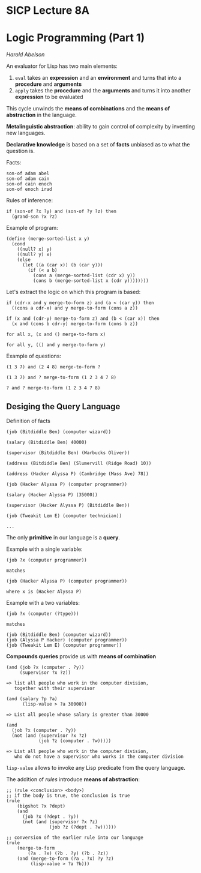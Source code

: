 # SICP Lecture 8A
# Logic Programming (Part 1)

*Harold Abelson*

An evaluator for Lisp has two main elements:

1. `eval` takes an **expression** and an **environment** and turns that into a **procedure** and **arguments**
2. `apply` takes the **procedure** and the **arguments** and turns it into another **expression** to be evaluated

This cycle unwinds the **means of combinations** and the **means of abstraction** in the language.

**Metalinguistic abstraction**: ability to gain control of complexity by inventing new languages.

**Declarative knowledge** is based on a set of **facts** unbiased as to what the question is.

Facts:

    son-of adam abel
    son-of adam cain
    son-of cain enoch
    son-of enoch irad

Rules of inference:

    if (son-of ?x ?y) and (son-of ?y ?z) then
      (grand-son ?x ?z)

Example of program:

    (define (merge-sorted-list x y)
      (cond
        ((null? x) y)
        ((null? y) x)
        (else
          (let ((a (car x)) (b (car y)))
            (if (< a b)
              (cons a (merge-sorted-list (cdr x) y))
              (cons b (merge-sorted-list x (cdr y))))))))

Let's extract the logic on which this program is based:

    if (cdr-x and y merge-to-form z) and (a < (car y)) then
      ((cons a cdr-x) and y merge-to-form (cons a z))

    if (x and (cdr-y) merge-to-form z) and (b < (car x)) then
      (x and (cons b cdr-y) merge-to-form (cons b z))

    for all x, (x and () merge-to-form x)

    for all y, (() and y merge-to-form y)

Example of questions:

    (1 3 7) and (2 4 8) merge-to-form ?

    (1 3 7) and ? merge-to-form (1 2 3 4 7 8)

    ? and ? merge-to-form (1 2 3 4 7 8)

## Desiging the Query Language

Definition of facts

    (job (Bitdiddle Ben) (computer wizard))

    (salary (Bitdiddle Ben) 40000)

    (supervisor (Bitdiddle Ben) (Warbucks Oliver))

    (address (Bitdiddle Ben) (Slumervill (Ridge Road) 10))

    (address (Hacker Alyssa P) (Cambridge (Mass Ave) 78))

    (job (Hacker Alyssa P) (computer programmer))

    (salary (Hacker Alyssa P) (35000))

    (supervisor (Hacker Alyssa P) (Bitdiddle Ben))

    (job (Tweakit Lem E) (computer technician))

    ...

The only **primitive** in our language is a **query**.

Example with a single variable:

    (job ?x (computer programmer))

    matches

    (job (Hacker Alyssa P) (computer programmer))

    where x is (Hacker Alyssa P)

Example with a two variables:

    (job ?x (computer (?type)))

    matches

    (job (Bitdiddle Ben) (computer wizard))
    (job (Alyssa P Hacker) (computer programmer))
    (job (Tweakit Lem E) (computer programmer))

**Compounds queries** provide us with **means of combination**

    (and (job ?x (computer . ?y))
         (supervisor ?x ?z))

    => list all people who work in the computer division,
       together with their supervisor

    (and (salary ?p ?a)
          (lisp-value > ?a 30000))

    => List all people whose salary is greater than 30000

    (and
      (job ?x (computer . ?y))
      (not (and (supervisor ?x ?z)
                (job ?z (computer . ?w)))))

    => List all people who work in the computer division,
       who do not have a supervisor who works in the computer division

`lisp-value` allows to invoke any Lisp predicate from the query language.

The addition of *rules* introduce **means of abstraction**:

    ;; (rule <conclusion> <body>)
    ;; if the body is true, the conclusion is true
    (rule
        (bigshot ?x ?dept)
        (and
          (job ?x (?dept . ?y))
          (not (and (supervisor ?x ?z)
                    (job ?z (?dept . ?w))))))

    ;; conversion of the earlier rule into our language
    (rule
        (merge-to-form
            (?a . ?x) (?b . ?y) (?b . ?z))
        (and (merge-to-form (?a . ?x) ?y ?z)
             (lisp-value > ?a ?b)))
